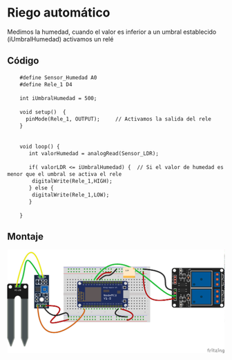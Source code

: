 # Riego automático


Medimos la humedad, cuando el valor  es inferior a un umbral establecido (iUmbralHumedad) activamos un relé


## Código

        #define Sensor_Humedad A0
        #define Rele_1 D4

        int iUmbralHumedad = 500;

        void setup()  {
          pinMode(Rele_1, OUTPUT);     // Activamos la salida del rele
        }


        void loop() {
           int valorHumedad = analogRead(Sensor_LDR);
           
           if( valorLDR <= iUmbralHumedad) {  // Si el valor de humedad es menor que el umbral se activa el rele 
            digitalWrite(Rele_1,HIGH);
           } else {
            digitalWrite(Rele_1,LOW);
           }

        }

## Montaje


![riego-automatica_bb.png](./images/riego-automatica_bb.png)


